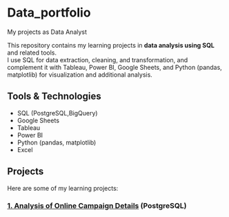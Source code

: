 # Data_portfolio
My projects as Data Analyst

This repository contains my learning projects in **data analysis using SQL** and related tools.  
I use SQL for data extraction, cleaning, and transformation, and complement it with Tableau, Power BI, Google Sheets, and Python (pandas, matplotlib) for visualization and additional analysis.  

## Tools & Technologies
- SQL (PostgreSQL,BigQuery)
- Google Sheets
- Tableau
- Power BI
- Python (pandas, matplotlib)
- Excel

## Projects
Here are some of my learning projects:
### [1. Analysis of Online Campaign Details](./project1) (PostgreSQL)
